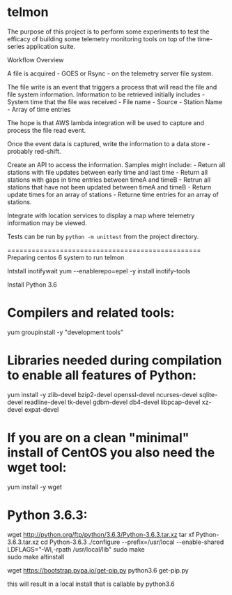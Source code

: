 # telmon
The purpose of this project is to perform some experiments to test the efficacy
of building some telemetry monitoring tools on top of the time-series application suite.

Workflow Overview

A file is acquired - GOES or Rsync - on the telemetry server file system.

The file write is an event that triggers a process that will read the file 
and file system information. Information to be retrieved initially includes
     - System time that the file was received
	 - File name
	 - Source
	 - Station Name
	 - Array of time entries
	 
The hope is that AWS lambda integration will be used to capture and process the file read event.

Once the event data is captured, write the information to a data store - probably red-shift.

Create an API to access the information. Samples might include:
     - Return all stations with file updates between early time and last time
	 - Return all stations with gaps in time entries between timeA and timeB
	 - Retrun all stations that have not been updated between timeA and timeB
	 - Return update times for an array of stations
	 - Returne time entries for an array of stations.
	 
Integrate with location services to display a map where telemetry information may be viewed.


Tests can be run by `python -m unittest` from the project directory.

================================================
Preparing centos 6 system to run telmon

Intstall inotifywait 
  yum --enablerepo=epel -y install inotify-tools

Install Python 3.6
# Compilers and related tools:
yum groupinstall -y "development tools"

# Libraries needed during compilation to enable all features of Python:
yum install -y zlib-devel bzip2-devel openssl-devel ncurses-devel sqlite-devel readline-devel tk-devel gdbm-devel db4-devel libpcap-devel xz-devel expat-devel

# If you are on a clean "minimal" install of CentOS you also need the wget tool:
yum install -y wget


# Python 3.6.3:
wget http://python.org/ftp/python/3.6.3/Python-3.6.3.tar.xz
tar xf Python-3.6.3.tar.xz
cd Python-3.6.3
./configure --prefix=/usr/local --enable-shared LDFLAGS="-Wl,-rpath /usr/local/lib"
sudo make  
sudo make altinstall

wget https://bootstrap.pypa.io/get-pip.py
python3.6 get-pip.py

this will result in a local install that is callable by python3.6

